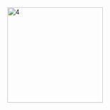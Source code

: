 <img width="215" alt="4" src="https://user-images.githubusercontent.com/75125324/125932614-896defc0-12b5-496a-b69f-caca51aeeaa5.png">
